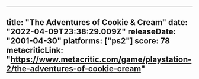 
---
title: "The Adventures of Cookie & Cream"
date: "2022-04-09T23:38:29.009Z"
releaseDate: "2001-04-30"
platforms: ["ps2"]
score: 78
metacriticLink: "https://www.metacritic.com/game/playstation-2/the-adventures-of-cookie-cream"
---
